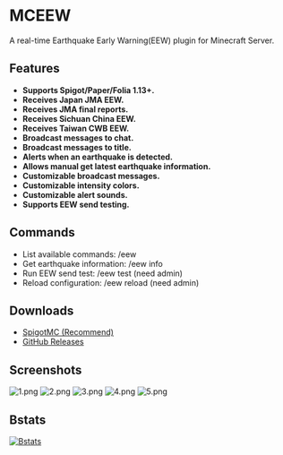 # MCEEW

A real-time Earthquake Early Warning(EEW) plugin for Minecraft Server.

## Features

*   **Supports Spigot/Paper/Folia 1.13+.**
*   **Receives Japan JMA EEW.**
*   **Receives JMA final reports.**
*   **Receives Sichuan China EEW.**
*   **Receives Taiwan CWB EEW.**
*   **Broadcast messages to chat.**
*   **Broadcast messages to title.**
*   **Alerts when an earthquake is detected.**
*   **Allows manual get latest earthquake information.**
*   **Customizable broadcast messages.**
*   **Customizable intensity colors.**
*   **Customizable alert sounds.**
*   **Supports EEW send testing.**

## Commands

*   List available commands: /eew
*   Get earthquake information: /eew info
*   Run EEW send test: /eew test (need admin)
*   Reload configuration: /eew reload (need admin)

## Downloads

*   [SpigotMC (Recommend)](https://acg.kr/mceew)
*   [GitHub Releases](https://github.com/TenkyuChimata/MCEEW/releases/latest)

## Screenshots

![1.png](https://s2.loli.net/2023/07/12/QSyfaT8DxYBdcs3.png)
![2.png](https://s2.loli.net/2023/07/12/SB3jP2TslVDnR4F.png)
![3.png](https://s2.loli.net/2023/07/12/d58aXyUEieQDN7Z.png)
![4.png](https://s2.loli.net/2023/07/12/y16andOfi4FhkuU.png)
![5.png](https://s2.loli.net/2023/07/12/XMtCy2UfjOqIdY1.png)

## Bstats

[![Bstats](https://bstats.org/signatures/bukkit/MCEEW.svg)](https://bstats.org/plugin/bukkit/MCEEW/17261)

